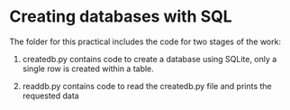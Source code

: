 # Creating databases with SQL

The folder for this practical includes the code for two stages of the work:

1. createdb.py contains code to create a database using SQLite, only a single row is created within a table.

2. readdb.py contains code to read the createdb.py file and prints the requested data

